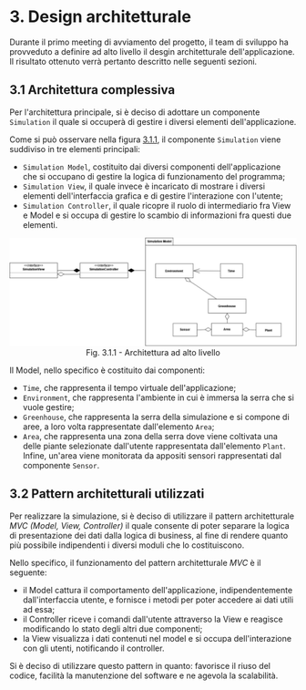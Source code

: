 # 3. Design architetturale
Durante il primo meeting di avviamento del progetto, il team di sviluppo ha provveduto a definire ad alto livello il desgin architetturale dell'applicazione. Il risultato ottenuto verrà pertanto descritto nelle seguenti sezioni.

## 3.1 Architettura complessiva
Per l'architettura principale, si è deciso di adottare un componente `Simulation` il quale si occuperà di gestire i diversi elementi dell'applicazione.

Come si può osservare nella figura [3.1.1], il componente `Simulation` viene suddiviso in tre elementi principali:
- `Simulation Model`, costituito dai diversi componenti dell'applicazione che si occupano di gestire la logica di funzionamento del programma;
- `Simulation View`, il quale invece è incaricato di mostrare i diversi elementi dell'interfaccia grafica e di gestire l'interazione con l'utente;
- `Simulation Controller`, il quale ricopre il ruolo di intermediario fra View e Model e si occupa di gestire lo scambio di informazioni fra questi due elementi.

<p align="center">
  <img src="img/architettura_alto_livello.png" />
  Fig. 3.1.1 - Architettura ad alto livello
</p>

[3.1.1]:img/architettura_alto_livello.png

Il Model, nello specifico è costituito dai componenti:
- `Time`, che rappresenta il tempo virtuale dell'applicazione;
- `Environment`, che rappresenta l'ambiente in cui è immersa la serra che si vuole gestire;
- `Greenhouse`, che rappresenta la serra della simulazione e si compone di aree, a loro volta rappresentate dall'elemento `Area`;
- `Area`, che rappresenta una zona della serra dove viene coltivata una delle piante selezionate dall'utente rappresentata dall'elemento `Plant`. Infine, un'area viene monitorata da appositi sensori rappresentati dal componente `Sensor`.

## 3.2 Pattern architetturali utilizzati

Per realizzare la simulazione, si è deciso di utilizzare il pattern architetturale _MVC (Model, View, Controller)_ il quale consente di poter separare la logica di presentazione dei dati dalla logica di business, al fine di rendere quanto più possibile indipendenti i diversi moduli che lo costituiscono.

Nello specifico, il funzionamento del pattern architetturale _MVC_ è il seguente:

- il Model cattura il comportamento dell'applicazione, indipendentemente dall'interfaccia utente, e fornisce i metodi per poter accedere ai dati utili ad essa;
- il Controller riceve i comandi dall'utente attraverso la View e reagisce modificando lo stato degli altri due componenti;
- la View visualizza i dati contenuti nel model e si occupa dell'interazione con gli utenti, notificando il controller.

Si è deciso di utilizzare questo pattern in quanto: favorisce il riuso del codice, facilità la manutenzione del software e ne agevola la scalabilità.
